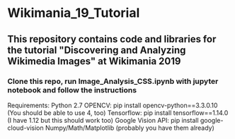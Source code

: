 # Wikimania_19_Tutorial
## This repository contains code and libraries for the tutorial "Discovering and Analyzing Wikimedia Images" at Wikimania 2019

### Clone this repo, run Image_Analysis_CSS.ipynb with jupyter notebook and follow the instructions
Requirements:
Python 2.7
OPENCV: pip install opencv-python==3.3.0.10 (You should be able to use 4, too)
Tensorflow: pip install tensorflow==1.14.0 (I have 1.12 but this should work too)
Google Vision API: pip install google-cloud-vision
Numpy/Math/Matplotlib (probably you have them already)
